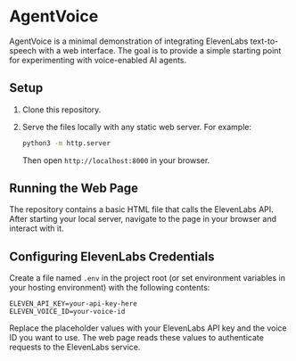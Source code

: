 # AgentVoice

AgentVoice is a minimal demonstration of integrating ElevenLabs text-to-speech with a web interface. The goal is to provide a simple starting point for experimenting with voice-enabled AI agents.

## Setup

1. Clone this repository.
2. Serve the files locally with any static web server. For example:

   ```bash
   python3 -m http.server
   ```

   Then open `http://localhost:8000` in your browser.

## Running the Web Page

The repository contains a basic HTML file that calls the ElevenLabs API. After starting your local server, navigate to the page in your browser and interact with it.

## Configuring ElevenLabs Credentials

Create a file named `.env` in the project root (or set environment variables in your hosting environment) with the following contents:

```
ELEVEN_API_KEY=your-api-key-here
ELEVEN_VOICE_ID=your-voice-id
```

Replace the placeholder values with your ElevenLabs API key and the voice ID you want to use. The web page reads these values to authenticate requests to the ElevenLabs service.
